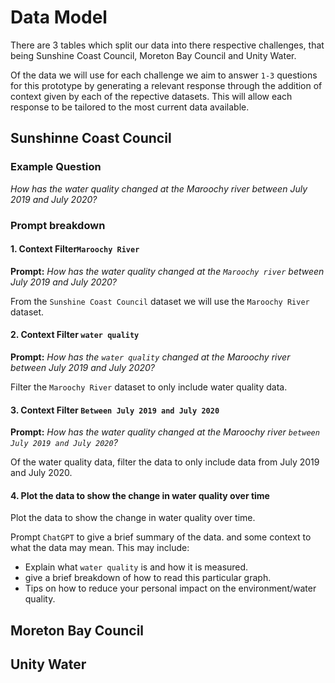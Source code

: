 # Data Model

There are 3 tables which split our data into there respective challenges, that being Sunshine Coast Council, Moreton Bay Council and Unity Water.

Of the data we will use for each challenge we aim to answer `1-3` questions for this prototype by generating a relevant response through the addition of context given by each of the repective datasets. This will allow each response to be tailored to the most current data available.

## Sunshinne Coast Council

### Example Question

_How has the water quality changed at the Maroochy river between July 2019 and July 2020?_

### Prompt breakdown

#### 1. Context Filter`Maroochy River`

**Prompt:** _How has the water quality changed at the `Maroochy river` between July 2019 and July 2020?_

From the `Sunshine Coast Council` dataset we will use the `Maroochy River` dataset.

#### 2. Context Filter `water quality`

**Prompt:** _How has the `water quality` changed at the Maroochy river between July 2019 and July 2020?_

Filter the `Maroochy River` dataset to only include water quality data.

#### 3. Context Filter `Between July 2019 and July 2020`

**Prompt:** _How has the water quality changed at the Maroochy river `between July 2019 and July 2020`?_

Of the water quality data, filter the data to only include data from July 2019 and July 2020.

#### 4. Plot the data to show the change in water quality over time

Plot the data to show the change in water quality over time.

Prompt `ChatGPT` to give a brief summary of the data. and some context to what the data may mean. This may include:

- Explain what `water quality` is and how it is measured.
- give a brief breakdown of how to read this particular graph.
- Tips on how to reduce your personal impact on the environment/water quality.

## Moreton Bay Council

## Unity Water